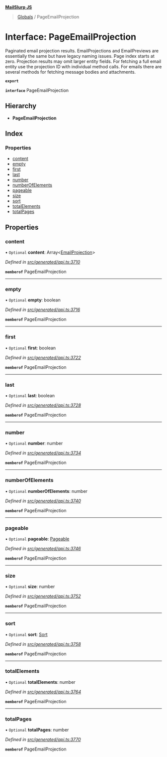 **[MailSlurp JS](../README.md)**

> [Globals](../README.md) / PageEmailProjection

# Interface: PageEmailProjection

Paginated email projection results. EmailProjections and EmailPreviews are essentially the same but have legacy naming issues. Page index starts at zero. Projection results may omit larger entity fields. For fetching a full email entity use the projection ID with individual method calls. For emails there are several methods for fetching message bodies and attachments.

**`export`** 

**`interface`** PageEmailProjection

## Hierarchy

* **PageEmailProjection**

## Index

### Properties

* [content](pageemailprojection.md#content)
* [empty](pageemailprojection.md#empty)
* [first](pageemailprojection.md#first)
* [last](pageemailprojection.md#last)
* [number](pageemailprojection.md#number)
* [numberOfElements](pageemailprojection.md#numberofelements)
* [pageable](pageemailprojection.md#pageable)
* [size](pageemailprojection.md#size)
* [sort](pageemailprojection.md#sort)
* [totalElements](pageemailprojection.md#totalelements)
* [totalPages](pageemailprojection.md#totalpages)

## Properties

### content

• `Optional` **content**: Array\<[EmailProjection](emailprojection.md)>

*Defined in [src/generated/api.ts:3710](https://github.com/mailslurp/mailslurp-client/blob/37bf78e/src/generated/api.ts#L3710)*

**`memberof`** PageEmailProjection

___

### empty

• `Optional` **empty**: boolean

*Defined in [src/generated/api.ts:3716](https://github.com/mailslurp/mailslurp-client/blob/37bf78e/src/generated/api.ts#L3716)*

**`memberof`** PageEmailProjection

___

### first

• `Optional` **first**: boolean

*Defined in [src/generated/api.ts:3722](https://github.com/mailslurp/mailslurp-client/blob/37bf78e/src/generated/api.ts#L3722)*

**`memberof`** PageEmailProjection

___

### last

• `Optional` **last**: boolean

*Defined in [src/generated/api.ts:3728](https://github.com/mailslurp/mailslurp-client/blob/37bf78e/src/generated/api.ts#L3728)*

**`memberof`** PageEmailProjection

___

### number

• `Optional` **number**: number

*Defined in [src/generated/api.ts:3734](https://github.com/mailslurp/mailslurp-client/blob/37bf78e/src/generated/api.ts#L3734)*

**`memberof`** PageEmailProjection

___

### numberOfElements

• `Optional` **numberOfElements**: number

*Defined in [src/generated/api.ts:3740](https://github.com/mailslurp/mailslurp-client/blob/37bf78e/src/generated/api.ts#L3740)*

**`memberof`** PageEmailProjection

___

### pageable

• `Optional` **pageable**: [Pageable](pageable.md)

*Defined in [src/generated/api.ts:3746](https://github.com/mailslurp/mailslurp-client/blob/37bf78e/src/generated/api.ts#L3746)*

**`memberof`** PageEmailProjection

___

### size

• `Optional` **size**: number

*Defined in [src/generated/api.ts:3752](https://github.com/mailslurp/mailslurp-client/blob/37bf78e/src/generated/api.ts#L3752)*

**`memberof`** PageEmailProjection

___

### sort

• `Optional` **sort**: [Sort](sort.md)

*Defined in [src/generated/api.ts:3758](https://github.com/mailslurp/mailslurp-client/blob/37bf78e/src/generated/api.ts#L3758)*

**`memberof`** PageEmailProjection

___

### totalElements

• `Optional` **totalElements**: number

*Defined in [src/generated/api.ts:3764](https://github.com/mailslurp/mailslurp-client/blob/37bf78e/src/generated/api.ts#L3764)*

**`memberof`** PageEmailProjection

___

### totalPages

• `Optional` **totalPages**: number

*Defined in [src/generated/api.ts:3770](https://github.com/mailslurp/mailslurp-client/blob/37bf78e/src/generated/api.ts#L3770)*

**`memberof`** PageEmailProjection
